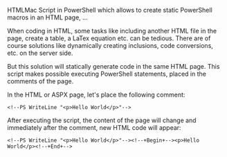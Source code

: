  HTMLMac
Script in PowerShell which allows to create static PowerShell macros in an HTML page, ...

When coding in HTML, some tasks like including another HTML file in the page, create a table, a LaTex equation etc. can be tedious.
There are of course solutions like dynamically creating inclusions, code conversions, etc. on the server side.

But this solution will statically generate code in the same HTML page. This script makes possible executing PowerShell statements, placed in the comments of the page.

In the HTML or ASPX page, let's place the following comment:

    <!--PS WriteLine "<p>Hello World</p>"-->
    
After executing the script, the content of the page will change and immediately after the comment, new HTML code will appear:

    <!--PS WriteLine "<p>Hello World</p>"--><!--+Begin+--><p>Hello World</p><!--+End+-->
    
